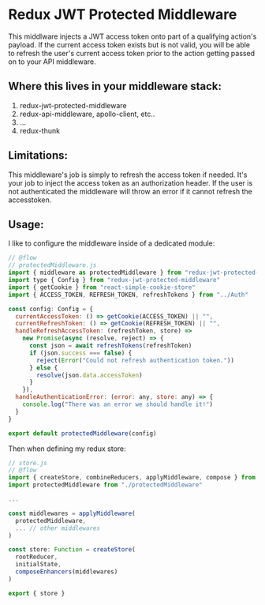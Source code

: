 Redux JWT Protected Middleware
==============================

This middlware injects a JWT access token onto part of a qualifying action's payload. If the current access token exists but is not valid, you will be able to refresh the user's current access token prior to the action getting passed on to your API middleware.

Where this lives in your middleware stack:
------------------------------------------

1. redux-jwt-protected-middleware
2. redux-api-middleware, apollo-client, etc..
3. ...
4. redux-thunk

Limitations:
------------

This middleware's job is simply to refresh the access token if needed. It's your job to inject the access token as an authorization header. If the user is not authenticated the middleware will throw an error if it cannot refresh the accesstoken.

Usage:
------

I like to configure the middleware inside of a dedicated module:

```js
// @flow
// protectedMiddleware.js
import { middleware as protectedMiddleware } from "redux-jwt-protected-middleware"
import type { Config } from "redux-jwt-protected-middleware"
import { getCookie } from "react-simple-cookie-store"
import { ACCESS_TOKEN, REFRESH_TOKEN, refreshTokens } from "../Auth"

const config: Config = {
  currentAccessToken: () => getCookie(ACCESS_TOKEN) || "",
  currentRefreshToken: () => getCookie(REFRESH_TOKEN) || "",
  handleRefreshAccessToken: (refreshToken, store) =>
    new Promise(async (resolve, reject) => {
      const json = await refreshTokens(refreshToken)
      if (json.success === false) {
        reject(Error("Could not refresh authentication token."))
      } else {
        resolve(json.data.accessToken)
      }
    }),
  handleAuthenticationError: (error: any, store: any) => {
    console.log("There was an error we should handle it!")
  }
}

export default protectedMiddleware(config)
```

Then when defining my redux store:

```js
// store.js
// @flow
import { createStore, combineReducers, applyMiddleware, compose } from "redux"
import protectedMiddleware from "./protectedMiddleware"

...

const middlewares = applyMiddleware(
  protectedMiddleware,
  ... // other middlewares
)

const store: Function = createStore(
  rootReducer,
  initialState,
  composeEnhancers(middlewares)
)

export { store }
```
